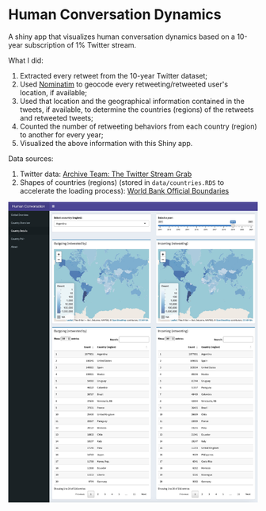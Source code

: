 # Human Conversation Dynamics

A shiny app that visualizes human conversation dynamics based on a 10-year subscription of 1% Twitter stream.

What I did:
1. Extracted every retweet from the 10-year Twitter dataset;
2. Used [Nominatim](https://nominatim.org) to geocode every retweeting/retweeted user's location, if available;
3. Used that location and the geographical information contained in the tweets, if available, to determine the countries (regions) of the retweets and retweeted tweets;
4. Counted the number of retweeting behaviors from each country (region) to another for every year;
5. Visualized the above information with this Shiny app.

Data sources:
1. Twitter data: [Archive Team: The Twitter Stream Grab](https://archive.org/details/twitterstream)
2. Shapes of countries (regions) (stored in `data/countries.RDS` to accelerate the loading process): [World Bank Official Boundaries](https://datacatalog.worldbank.org/search/dataset/0038272/World-Bank-Official-Boundaries)

![A screenshot of the app](screenshot.jpg "Screenshot")